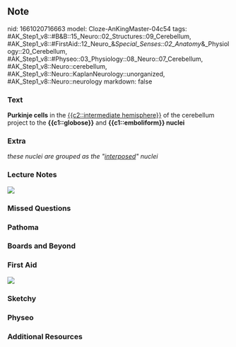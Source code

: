 ## Note
nid: 1661020716663
model: Cloze-AnKingMaster-04c54
tags: #AK_Step1_v8::#B&B::15_Neuro::02_Structures::09_Cerebellum, #AK_Step1_v8::#FirstAid::12_Neuro_&_Special_Senses::02_Anatomy_&_Physiology::20_Cerebellum, #AK_Step1_v8::#Physeo::03_Physiology::08_Neuro::07_Cerebellum, #AK_Step1_v8::Neuro::cerebellum, #AK_Step1_v8::Neuro::KaplanNeurology::unorganized, #AK_Step1_v8::Neuro::neurology
markdown: false

### Text
<div>
  <div>
    <b>Purkinje cells</b> in the <u>{{c2::intermediate
    hemisphere}}</u> of the cerebellum project to the
    <b>{{c1::globose}}</b> and <b>{{c1::emboliform}} nuclei</b>
  </div>
</div>

### Extra
<i>these nuclei are grouped as the "<u>interposed</u>" nuclei</i>

### Lecture Notes
<img src="42.png">

### Missed Questions


### Pathoma


### Boards and Beyond


### First Aid
<img src="tmpES3I_l.png">

### Sketchy


### Physeo


### Additional Resources

